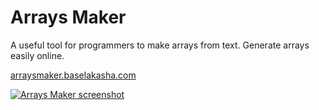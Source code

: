 # Arrays Maker
A useful tool for programmers to make arrays from text. Generate arrays easily online.

[arraysmaker.baselakasha.com](https://arraysmaker.baselakasha.com)

[![Arrays Maker screenshot](https://repository-images.githubusercontent.com/230916852/067bd680-2b3d-11ea-859b-fee2c32dc96c)](https://arraysmaker.baselakasha.com)

